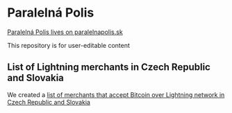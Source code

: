 # Paralelná Polis

[Paralelná Polis lives on paralelnapolis.sk](https://paralelnapolis.sk)

This repository is for user-editable content

## List of Lightning merchants in Czech Republic and Slovakia

We created a [list of merchants that accept Bitcoin over Lightning network in Czech Republic and Slovakia](lightning-czsk.md)
